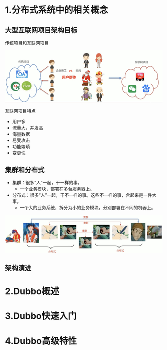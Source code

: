 # 1.分布式系统中的相关概念

## 大型互联网项目架构目标

传统项目和互联网项目

![](./images/传统项目和互联网项目.jpg)

互联网项目特点

- 用户多
- 流量大，并发高
- 海量数据
- 易受攻击
- 功能繁琐
- 变更快

## 集群和分布式

- 集群：很多“人”一起，干一样的事。
  - 一个业务模块，部署在多台服务器上。
- 分布式：很多“人”一起，干不一样的事。这些不一样的事，合起来是一件大事。
  - 一个大的业务系统，拆分为小的业务模块，分别部署在不同的机器上。

![](images/集群和分布式.jpg)

## 架构演进



































# 2.Dubbo概述

# 3.Dubbo快速入门

# 4.Dubbo高级特性
